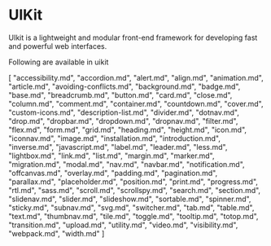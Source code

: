 # UIKit
UIkit is a lightweight and modular front-end framework for developing fast and powerful web interfaces.

Following <components> are available in uikit

<components>
[
  "accessibility.md",
  "accordion.md",
  "alert.md",
  "align.md",
  "animation.md",
  "article.md",
  "avoiding-conflicts.md",
  "background.md",
  "badge.md",
  "base.md",
  "breadcrumb.md",
  "button.md",
  "card.md",
  "close.md",
  "column.md",
  "comment.md",
  "container.md",
  "countdown.md",
  "cover.md",
  "custom-icons.md",
  "description-list.md",
  "divider.md",
  "dotnav.md",
  "drop.md",
  "dropbar.md",
  "dropdown.md",
  "dropnav.md",
  "filter.md",
  "flex.md",
  "form.md",
  "grid.md",
  "heading.md",
  "height.md",
  "icon.md",
  "iconnav.md",
  "image.md",
  "installation.md",
  "introduction.md",
  "inverse.md",
  "javascript.md",
  "label.md",
  "leader.md",
  "less.md",
  "lightbox.md",
  "link.md",
  "list.md",
  "margin.md",
  "marker.md",
  "migration.md",
  "modal.md",
  "nav.md",
  "navbar.md",
  "notification.md",
  "offcanvas.md",
  "overlay.md",
  "padding.md",
  "pagination.md",
  "parallax.md",
  "placeholder.md",
  "position.md",
  "print.md",
  "progress.md",
  "rtl.md",
  "sass.md",
  "scroll.md",
  "scrollspy.md",
  "search.md",
  "section.md",
  "slidenav.md",
  "slider.md",
  "slideshow.md",
  "sortable.md",
  "spinner.md",
  "sticky.md",
  "subnav.md",
  "svg.md",
  "switcher.md",
  "tab.md",
  "table.md",
  "text.md",
  "thumbnav.md",
  "tile.md",
  "toggle.md",
  "tooltip.md",
  "totop.md",
  "transition.md",
  "upload.md",
  "utility.md",
  "video.md",
  "visibility.md",
  "webpack.md",
  "width.md"
]
<components>